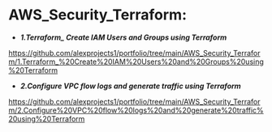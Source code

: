 # AWS_Security_Terraform:


+  ***1.Terraform_ Create IAM Users and Groups using Terraform***

https://github.com/alexprojects1/portfolio/tree/main/AWS_Security_Terraform/1.Terraform_%20Create%20IAM%20Users%20and%20Groups%20using%20Terraform


+ ***2.Configure VPC flow logs and generate traffic using Terraform*** 

https://github.com/alexprojects1/portfolio/tree/main/AWS_Security_Terraform/2.Configure%20VPC%20flow%20logs%20and%20generate%20traffic%20using%20Terraform
